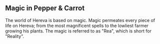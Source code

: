 Magic in Pepper & Carrot
------------------------

The world of Hereva is based on magic. Magic permeates every piece of life on Hereva; from the most magnificent spells to the lowliest farmer growing his plants. The magic is referred to as "Rea", which is short for "Reality". 
